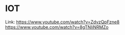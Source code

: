 # IOT
Link:
https://www.youtube.com/watch?v=ZdvzQpFzne8
https://www.youtube.com/watch?v=8gTNIiNRMZo
